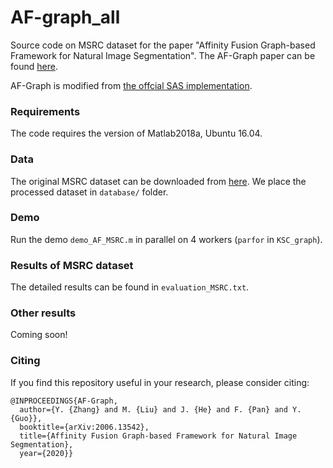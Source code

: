 # AF-graph_all
Source code on MSRC dataset for the paper "Affinity Fusion Graph-based Framework for Natural Image Segmentation". The AF-Graph paper can be found [here](https://arxiv.org/abs/2006.13542).

AF-Graph is modified from [the offcial SAS implementation](http://www.ee.columbia.edu/ln/dvmm/SuperPixelSeg/dlform.htm).


### Requirements
The code requires the version of Matlab2018a, Ubuntu 16.04.


### Data
The original MSRC dataset can be downloaded from [here](https://www.microsoft.com/en-us/research/project/image-understanding/?from=http%3A%2F%2Fresearch.microsoft.com%2Fvision%2Fcambridge%2Frecognition%2F). We place the processed dataset in `database/` folder.


### Demo
Run the demo `demo_AF_MSRC.m` in parallel on 4 workers (`parfor` in `KSC_graph`).


### Results of MSRC dataset
The detailed results can be found in `evaluation_MSRC.txt`.

### Other results

Coming soon!


### Citing
If you find this repository useful in your research, please consider citing:
```
@INPROCEEDINGS{AF-Graph,  
  author={Y. {Zhang} and M. {Liu} and J. {He} and F. {Pan} and Y. {Guo}},  
  booktitle={arXiv:2006.13542},   
  title={Affinity Fusion Graph-based Framework for Natural Image Segmentation},   
  year={2020}}
```
